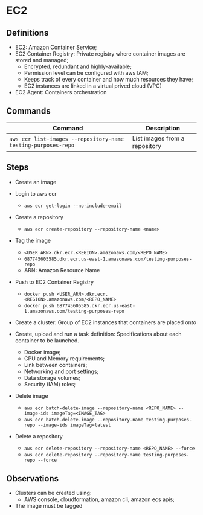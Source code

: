 # EC2

## Definitions
- EC2: Amazon Container Service;
- EC2 Container Registry: Private registry where container images are stored and managed;
    - Encrypted, redundant and highly-available;
    - Permission level can be configured with aws IAM;
    - Keeps track of every container and how much resources they have;
    - EC2 instances are linked in a virtual prived cloud (VPC)
- EC2 Agent: Containers orchestration


## Commands
Command | Description
--------|------------
`aws ecr list-images --repository-name testing-purposes-repo` | List images from a repository

## Steps
- Create an image
- Login to aws ecr
    - `aws ecr get-login --no-include-email`
- Create a repository
    - `aws ecr create-repository --repository-name <name>`
- Tag the image
    - `<USER_ARN>.dkr.ecr.<REGION>.amazonaws.com/<REPO_NAME>`
    - `687745605585.dkr.ecr.us-east-1.amazonaws.com/testing-purposes-repo`
    - ARN: Amazon Resource Name
- Push to EC2 Container Registry
    - `docker push <USER_ARN>.dkr.ecr.<REGION>.amazonaws.com/<REPO_NAME>`
    - `docker push 687745605585.dkr.ecr.us-east-1.amazonaws.com/testing-purposes-repo`
- Create a cluster: Group of EC2 instances that containers are placed onto
- Create, upload and run a task definition: Specifications about each container to be launched.
    - Docker image;
    - CPU and Memory requirements;
    - Link between containers;
    - Networking and port settings;
    - Data storage volumes;
    - Security (IAM) roles;

- Delete image
    - `aws ecr batch-delete-image --repository-name <REPO_NAME> --image-ids imageTag=<IMAGE_TAG>`
    - `aws ecr batch-delete-image --repository-name testing-purposes-repo --image-ids imageTag=latest`
- Delete a repository
    - `aws ecr delete-repository --repository-name <REPO_NAME> --force`
    - `aws ecr delete-repository --repository-name testing-purposes-repo --force`

## Observations
- Clusters can be created using:
    - AWS console, cloudformation, amazon cli, amazon ecs apis;
- The image must be tagged 